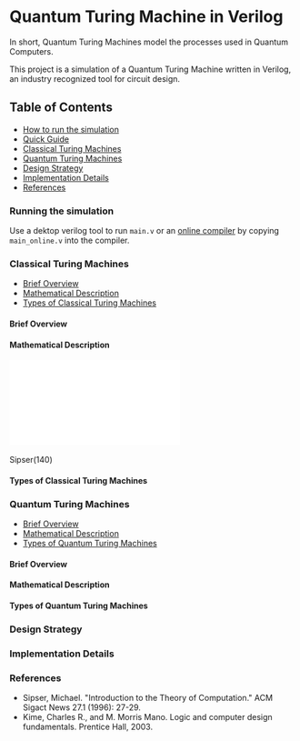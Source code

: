 # Quantum Turing Machine in Verilog

In short, Quantum Turing Machines model the processes used in Quantum Computers.

This project is a simulation of a Quantum Turing Machine written in Verilog, an industry recognized tool for circuit design.

## Table of Contents

- [How to run the simulation](#Running-the-simulation)
- [Quick Guide](#Quick-Guide)
- [Classical Turing Machines](#Classical-Turing-Machines)
- [Quantum Turing Machines](#Quantum-Turing-Machines)
- [Design Strategy](#Design-Strategy)
- [Implementation Details](#Implementation-Details)
- [References](#References)

### Running the simulation

Use a dektop verilog tool to run `main.v` or an [online compiler](https://www.tutorialspoint.com/compile_verilog_online.php) by copying `main_online.v` into the compiler.

### Classical Turing Machines

- [Brief Overview](#Brief-Overview)
- [Mathematical Description](#Mathematical-Description)
- [Types of Classical Turing Machines](#Types-Of-Classical-Turing-Machines)

#### Brief Overview

#### Mathematical Description

![](tex/classicalTuring.pdf?raw=true)

Sipser(140)

#### Types of Classical Turing Machines

### Quantum Turing Machines

- [Brief Overview](#Brief-Overview)
- [Mathematical Description](#Mathematical-Description)
- [Types of Quantum Turing Machines](#Types-Of-Quantum-Turing-Machines)

#### Brief Overview

#### Mathematical Description

#### Types of Quantum Turing Machines

### Design Strategy


### Implementation Details

### References

- Sipser, Michael. "Introduction to the Theory of Computation." ACM Sigact News 27.1 (1996): 27-29.
- Kime, Charles R., and M. Morris Mano. Logic and computer design fundamentals. Prentice Hall, 2003.
